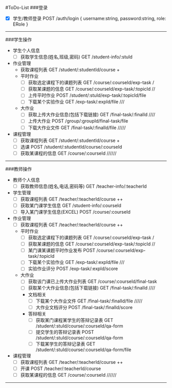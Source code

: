 #ToDo-List
###登录
- [x] 学生/教师登录                              POST /auth/login { username:string, password:string, role: ERole }
----
###学生操作
- 学生个人信息
  - [ ] 获取学生信息(姓名,班级,密码)                 GET /student-info/:stuId
- 作业管理
  - 获取课程列表                               GET /student/:studentId/course +
  - 平时作业
    - [ ] 获取选定课程下的课题列表                   GET /course/:courseId/exp-task    /
    - [ ] 获取某课题的信息                         GET /course/:courseId/exp-task/:topicId  //
    - [ ] 上传平时作业                             POST /student/:stuId/exp-task/:topicId/file
    - [ ] 下载某个实验作业                          GET /exp-task/:expId/file        ///
  - 大作业
    - [ ] 获取上传大作业信息(包括下载链接)             GET /final-task/:finalId        ////
    - [ ] 上传大作业                               POST /group/:groupId/final-task/file
    - [ ] 下载大作业文件                            GET /final-task/:finalId/file  /////
- 课程管理
  - [ ] 获取课程列表                               GET /student/:studentId/course +
  - [ ] 选课                                     POST /student/:studentId/course/:courseId
  - [ ] 获取某课程的信息                           GET /course/:courseId   //////
----
###教师操作
- 教师个人信息
  - [ ] 获取教师信息(姓名,电话,密码等)               GET /teacher-info/:teacherId
- 学生管理
  - [ ] 获取课程列表                              GET /teacher/:teacherId/course   ++        
  - [ ] 获取某门课学生信息                         GET /student-info/:courseId
  - [ ] 导入某门课学生信息(EXCEL)                  POST /course/:courseId
- 作业管理
  - [ ] 获取课程列表                              GET /teacher/:teacherId/course   ++
  - 平时作业
    - [ ] 获取选定课程下的课题列表                  GET /course/:courseId/exp-task   /
    - [ ] 获取某课题的信息                        GET /course/:courseId/exp-task/:topicId  //
    - [ ] 某门课某课题平时作业发布                  POST /course/:courseId/exp-task/:topicId
    - [ ] 下载某个实验作业                         GET /exp-task/:expId/file      ///
    - [ ] 实验作业评分                            POST /exp-task/:expId/score
  - 大作业
    - [ ] 获取该门课已上传大作业列表                 GET /course/:courseId/final-task
    - [ ] 获取某个大作业信息(包括下载链接)            GET /final-task/:finalId     ////
    - 文档相关
      - [ ] 下载某个大作业文件                      GET /final-task/:finalId/file  /////
      - [ ] 大作业文档评分                         POST /final-task/:finalId/score
    - 答辩相关
      - [ ] 获取某门课程某学生的答辩记录表            GET /student/:stuId/course/:courseId/qa-form
      - [ ] 提交学生的答辩记录表                    POST /student/:stuId/course/:courseId/qa-form
      - [ ] 下载某学生的答辩记录表                  GET /student/:stuId/course/:courseId/qa-form/file
- 课程管理
  - [ ] 获取课程列表                              GET /teacher/:teacherId/course   ++
  - [ ] 开课                                    POST /teacher/:teacherId/course   
  - [ ] 获取某课程的信息                           GET /course/:courseId    //////
----


